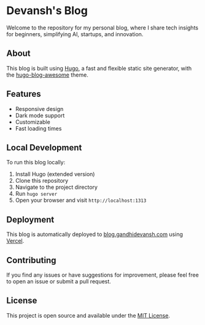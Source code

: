 # Devansh's Blog

Welcome to the repository for my personal blog, where I share tech insights for beginners, simplifying AI, startups, and innovation.

## About

This blog is built using [Hugo](https://gohugo.io/), a fast and flexible static site generator, with the [hugo-blog-awesome](https://github.com/hugo-sid/hugo-blog-awesome) theme.

## Features

- Responsive design
- Dark mode support
- Customizable
- Fast loading times

## Local Development

To run this blog locally:

1. Install Hugo (extended version)
2. Clone this repository
3. Navigate to the project directory
4. Run `hugo server`
5. Open your browser and visit `http://localhost:1313`

## Deployment

This blog is automatically deployed to [blog.gandhidevansh.com](https://blog.gandhidevansh.com/) using [Vercel](https://www.vercel.com/).

## Contributing

If you find any issues or have suggestions for improvement, please feel free to open an issue or submit a pull request.

## License

This project is open source and available under the [MIT License](LICENSE).
